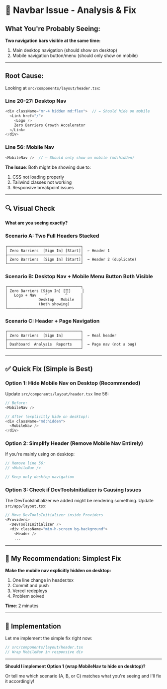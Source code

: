 # 🔧 Navbar Issue - Analysis & Fix

## What You're Probably Seeing:

**Two navigation bars visible at the same time:**
1. Main desktop navigation (should show on desktop)
2. Mobile navigation button/menu (should only show on mobile)

---

## Root Cause:

Looking at `src/components/layout/header.tsx`:

### Line 20-27: Desktop Nav
```typescript
<div className="mr-4 hidden md:flex">  // ← Should hide on mobile
  <Link href="/">
    <Logo />
    Zero Barriers Growth Accelerator
  </Link>
</div>
```

### Line 56: Mobile Nav
```typescript
<MobileNav />  // ← Should only show on mobile (md:hidden)
```

**The Issue**: Both might be showing due to:
1. CSS not loading properly
2. Tailwind classes not working
3. Responsive breakpoint issues

---

## 🔍 Visual Check

**What are you seeing exactly?**

### Scenario A: Two Full Headers Stacked
```
┌─────────────────────────────────┐
│ Zero Barriers  [Sign In] [Start]│  ← Header 1
├─────────────────────────────────┤
│ Zero Barriers  [Sign In] [Start]│  ← Header 2 (duplicate)
└─────────────────────────────────┘
```

### Scenario B: Desktop Nav + Mobile Menu Button Both Visible
```
┌─────────────────────────────────┐
│ Zero Barriers [Sign In] [☰]     │
│   Logo + Nav    ^        ^      │
│              Desktop   Mobile   │
│              (both showing)     │
└─────────────────────────────────┘
```

### Scenario C: Header + Page Navigation
```
┌─────────────────────────────────┐
│ Zero Barriers  [Sign In]        │  ← Real header
├─────────────────────────────────┤
│ Dashboard  Analysis  Reports    │  ← Page nav (not a bug)
└─────────────────────────────────┘
```

---

## ✅ Quick Fix (Simple is Best)

### Option 1: Hide Mobile Nav on Desktop (Recommended)

Update `src/components/layout/header.tsx` line 56:

```typescript
// Before:
<MobileNav />

// After (explicitly hide on desktop):
<div className="md:hidden">
  <MobileNav />
</div>
```

### Option 2: Simplify Header (Remove Mobile Nav Entirely)

If you're mainly using on desktop:

```typescript
// Remove line 56:
// <MobileNav />

// Keep only desktop navigation
```

### Option 3: Check if DevToolsInitializer is Causing Issues

The DevToolsInitializer we added might be rendering something. Update `src/app/layout.tsx`:

```typescript
// Move DevToolsInitializer inside Providers
<Providers>
  <DevToolsInitializer />
  <div className="min-h-screen bg-background">
    <Header />
    ...
```

---

## 🎯 My Recommendation: **Simplest Fix**

**Make the mobile nav explicitly hidden on desktop:**

1. One line change in header.tsx
2. Commit and push
3. Vercel redeploys
4. Problem solved

**Time**: 2 minutes

---

## 🔧 Implementation

Let me implement the simple fix right now:

```typescript
// src/components/layout/header.tsx
// Wrap MobileNav in responsive div
```

---

**Should I implement Option 1 (wrap MobileNav to hide on desktop)?**

Or tell me which scenario (A, B, or C) matches what you're seeing and I'll fix it accordingly!

